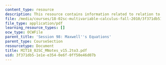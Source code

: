 ```yaml
---
content_type: resource
description: This resource contains information related to relation to physics.
file: /media/courses/18-02sc-multivariable-calculus-fall-2010/3f371db51e1ee3540e6f0ff50e46d07b_MIT18_02SC_MNotes_v15.2to3.pdf
file_type: application/pdf
learning_resource_types: []
ocw_type: OCWFile
parent_title: 'Session 98: Maxwell''s Equations'
parent_type: CourseSection
resourcetype: Document
title: MIT18_02SC_MNotes_v15.2to3.pdf
uid: 3f371db5-1e1e-e354-0e6f-0ff50e46d07b
---
```

